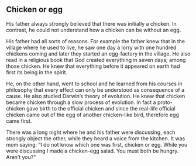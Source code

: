 ## Chicken or egg

His father always strongly believed that there was initially a chicken. In contrast, he could not understand how a chicken can be without an egg.

His father had all sorts of reasons. For example the father knew that in the village where he used to live, he saw one day a lorry with one hundred chickens coming and later they started an egg-factory in the village. He also read in a religious book that God created everything in seven days; among those chicken. He knew that everything before it appeared on earth had first its being in the spirit.

He, on the other hand, went to school and he learned from his courses in philosophy that every effect can only be understood as consequence of a cause. He also studied Darwin’s theory of evolution. He knew that chicken became chicken through a slow process of evolution. In fact a proto-chicken gave birth to the official chicken and since the real-life official chicken came out of the egg of another chicken-like bird, therefore egg came first.

There was a long night where he and his father were discussing, each strongly object the other, while they heard a voice from the kitchen. It was mom saying: “I do not know which one was first, chicken or egg. While you were discussing I made a chicken-egg salad. You must both be hungry. Aren’t you?”
